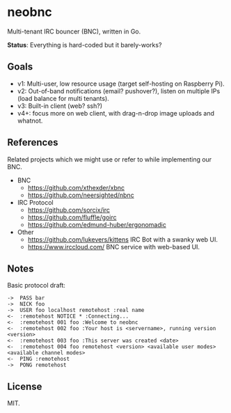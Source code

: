 # neobnc

Multi-tenant IRC bouncer (BNC), written in Go.

**Status**: Everything is hard-coded but it barely-works?

## Goals

* v1: Multi-user, low resource usage (target self-hosting on Raspberry Pi).
* v2: Out-of-band notifications (email? pushover?), listen on multiple IPs (load balance for multi tenants).
* v3: Built-in client (web? ssh?)
* v4+: focus more on web client, with drag-n-drop image uploads and whatnot.

## References

Related projects which we might use or refer to while implementing our BNC.

* BNC
  * https://github.com/xthexder/xbnc
  * https://github.com/neersighted/nbnc
* IRC Protocol
  * https://github.com/sorcix/irc
  * https://github.com/fluffle/goirc
  * https://github.com/edmund-huber/ergonomadic
* Other
  * https://github.com/lukevers/kittens IRC Bot with a swanky web UI.
  * https://www.irccloud.com/ BNC service with web-based UI.

## Notes

Basic protocol draft:

```
->  PASS bar
->  NICK foo
->  USER foo localhost remotehost :real name
<-  :remotehost NOTICE * :Connecting...
<-  :remotehost 001 foo :Welcome to neobnc
<-  :remotehost 002 foo :Your host is <servername>, running version <version>
<-  :remotehost 003 foo :This server was created <date>
<-  :remotehost 004 foo remotehost <version> <available user modes> <available channel modes>
<-  PING :remotehost
->  PONG remotehost
```

## License

MIT.
